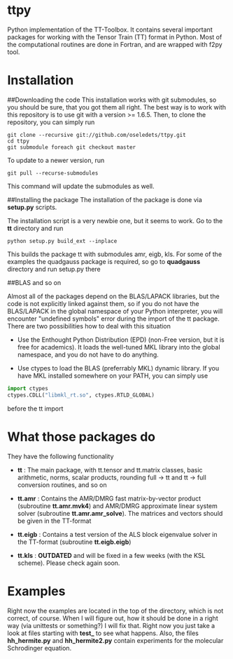 ttpy
====

Python implementation of the TT-Toolbox. It contains several
important packages for working with the Tensor Train (TT) format
in Python. Most of the computational routines are done in Fortran, 
and are wrapped with f2py tool.


Installation
============

##Downloading the code
This installation works with git submodules, so you should be sure, that you got them all right.
The best way is to work with this repository is to use git with a version >= 1.6.5.
Then, to clone the repository, you can simply run
```
git clone --recursive git://github.com/oseledets/ttpy.git
cd ttpy
git submodule foreach git checkout master 
```
To update to a newer version, run
```
git pull --recurse-submodules
```
This command will update the submodules as well.


##Installing the package
The installation of the package is done via **setup.py** scripts.

The installation script is a very newbie one, but it seems to work.
Go to the **tt** directory and run
```
python setup.py build_ext --inplace
```
This builds the package tt with submodules amr, eigb, kls. 
For some of the examples the quadgauss package is required, so go to 
**quadgauss** directory and run setup.py there

##BLAS and so on

Almost all of the packages depend on the BLAS/LAPACK libraries, but the code 
is not explicitly linked against them, so if you do not have the BLAS/LAPACK
in the global namespace of your Python interpreter, you will encounter "undefined symbols"
error during the import of the tt package. There are two possibilities how to deal with 
this situation

- Use the Enthought Python Distribution (EPD) (non-Free version, but it is free for academics).
It loads the well-tuned MKL library into the global namespace, and you do not have to do anything.

- Use ctypes to load the BLAS (preferrably MKL) dynamic library. If you have MKL installed somewhere on 
your PATH, you can simply use
```python
import ctypes
ctypes.CDLL("libmkl_rt.so", ctypes.RTLD_GLOBAL)
```
before the tt import 

What those packages do
======================

They have the following functionality

- **tt** : The main package, with tt.tensor and tt.matrix classes, basic arithmetic,
       norms, scalar products, rounding full -> tt and tt -> full conversion routines, and so on

- **tt.amr** : Contains the AMR/DMRG fast matrix-by-vector product (subroutine **tt.amr.mvk4**) and 
           AMR/DMRG approximate linear system solver (subroutine **tt.amr.amr_solve**). The matrices
           and vectors should be given in the TT-format

- **tt.eigb** : Contains a test version of the ALS block eigenvalue solver in the TT-format 
            (subroutine **tt.eigb.eigb**) 

- **tt.kls** :  **OUTDATED** and will be fixed in a few weeks (with the KSL scheme). Please check again soon.  

Examples
========

Right now the examples are located in the top of the directory, which is not correct, of course. 
When I will figure out, how it should be done in a right way (via unittests or something?) I will fix that.
Right now you just take a look at files starting with **test_** to see what happens. Also, the files 
**hh_hermite.py** and **hh_hermite2.py** contain experiments for the molecular Schrodinger equation.




